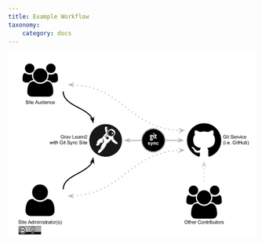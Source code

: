 ```yaml
---
title: Example Workflow
taxonomy:
    category: docs
---
```


![Learn2 with Git Sync Workflow](grav-learn2-with-git-sync.png)
